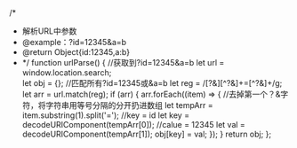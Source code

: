 /*
*  解析URL中参数
*  @example：?id=12345&a=b
*  @return Object{id:12345,a:b}
* */
function urlParse() {
    //获取到?id=12345&a=b
    let url = window.location.search;           
    let obj = {};
    //匹配所有?id=12345或&a=b
    let reg = /[?&][^?&]+=[^?&]+/g;          
    let arr = url.match(reg);
    if (arr) {
        arr.forEach((item) => {
            //去掉第一个？&字符，将字符串用等号分隔的分开扔进数组
            let tempArr = item.substring(1).split('=');
            //key = id
            let key = decodeURIComponent(tempArr[0]);
            //calue = 12345
            let val = decodeURIComponent(tempArr[1]);
            obj[key] = val;
        });
    }
    return obj;
};
